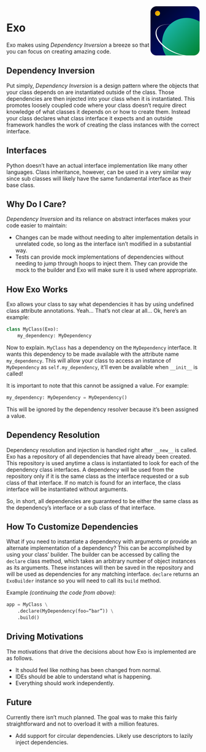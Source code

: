 <img src="./res/icon.svg" width="128px" align="right" />

# Exo
Exo makes using *Dependency Inversion* a breeze so that you can focus on creating amazing code.

## Dependency Inversion
Put simply, *Dependency Inversion* is a design pattern where the objects that your class depends on are instantiated outside of the class. Those dependencies are then injected into your class when it is instantiated.
This promotes loosely coupled code where your class doesn’t require direct knowledge of what classes it depends on or how to create them. Instead your class declares what class interface it expects and an outside framework handles the work of creating the class instances with the correct interface.
## Interfaces
Python doesn’t have an actual interface implementation like many other languages. Class inheritance, however, can be used in a very similar way since sub classes will likely have the same fundamental interface as their base class. 
## Why Do I Care?
*Dependency Inversion* and its reliance on abstract interfaces makes your code easier to maintain:
- Changes can be made without needing to alter implementation details in unrelated code, so long as the interface isn’t modified in a substantial way.
- Tests can provide mock implementations of dependencies without needing to jump through hoops to inject them. They can provide the mock to the builder and Exo will make sure it is used where appropriate.
## How Exo Works
Exo allows your class to say what dependencies it has by using undefined class attribute annotations. Yeah… That’s not clear at all… Ok, here’s an example:
```py
class MyClass(Exo):
    my_dependency: MyDependency
```
Now to explain. `MyClass` has a dependency on the `MyDependency` interface. It wants this dependency to be made available with the attribute name `my_dependency`. This will allow your class to access an instance of `MyDependency` as `self.my_dependency`, it’ll even be available when `__init__` is called!

It is important to note that this cannot be assigned a value. For example:
```py
my_dependency: MyDependency = MyDependency()
```
This will be ignored by the dependency resolver because it’s been assigned a value.
## Dependency Resolution
Dependency resolution and injection is handled right after `__new__` is called. Exo has a repository of all dependencies that have already been created. This repository is used anytime a class is instantiated to look for each of the dependency class interfaces. A dependency will be used from the repository only if it is the same class as the interface requested or a sub class of that interface. If no match is found for an interface, the class interface will be instantiated without arguments.

So, in short, all dependencies are guaranteed to be either the same class as the dependency’s interface or a sub class of that interface.
## How To Customize Dependencies
What if you need to instantiate a dependency with arguments or provide an alternate implementation of a dependency? This can be accomplished by using your class’ builder. The builder can be accessed by calling the `declare` class method, which takes an arbitrary number of object instances as its arguments. These instances will then be saved in the repository and will be used as dependencies for any matching interface. `declare` returns an `ExoBuilder` instance so you will need to call its `build` method.

Example *(continuing the code from above)*:
```py
app = MyClass \
    .declare(MyDependency(foo=“bar”)) \
    .build()
```
## Driving Motivations
The motivations that drive the decisions about how Exo is implemented are as follows.
- It should feel like nothing has been changed from normal.
- IDEs should be able to understand what is happening.
- Everything should work independently.
## Future
Currently there isn’t much planned. The goal was to make this fairly straightforward and not to overload it with a million features.
- Add support for circular dependencies. Likely use descriptors to lazily inject dependencies.
